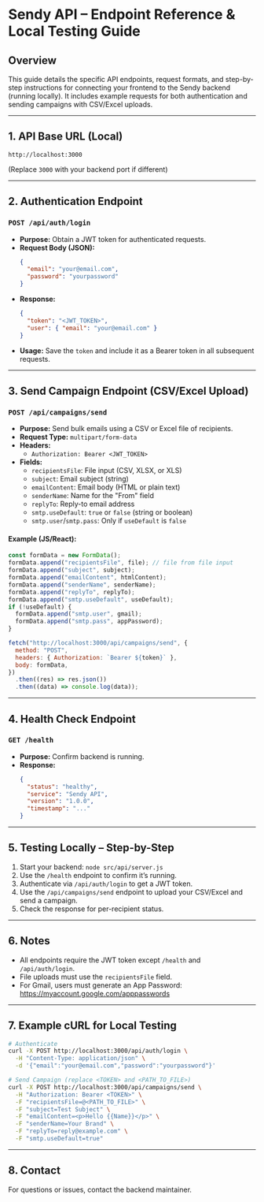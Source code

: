 # Sendy API – Endpoint Reference & Local Testing Guide

## Overview

This guide details the specific API endpoints, request formats, and step-by-step instructions for connecting your frontend to the Sendy backend (running locally). It includes example requests for both authentication and sending campaigns with CSV/Excel uploads.

---

## 1. API Base URL (Local)

```
http://localhost:3000
```

(Replace `3000` with your backend port if different)

---

## 2. Authentication Endpoint

### `POST /api/auth/login`

- **Purpose:** Obtain a JWT token for authenticated requests.
- **Request Body (JSON):**
  ```json
  {
    "email": "your@email.com",
    "password": "yourpassword"
  }
  ```
- **Response:**
  ```json
  {
    "token": "<JWT_TOKEN>",
    "user": { "email": "your@email.com" }
  }
  ```
- **Usage:** Save the `token` and include it as a Bearer token in all subsequent requests.

---

## 3. Send Campaign Endpoint (CSV/Excel Upload)

### `POST /api/campaigns/send`

- **Purpose:** Send bulk emails using a CSV or Excel file of recipients.
- **Request Type:** `multipart/form-data`
- **Headers:**
  - `Authorization: Bearer <JWT_TOKEN>`
- **Fields:**
  - `recipientsFile`: File input (CSV, XLSX, or XLS)
  - `subject`: Email subject (string)
  - `emailContent`: Email body (HTML or plain text)
  - `senderName`: Name for the "From" field
  - `replyTo`: Reply-to email address
  - `smtp.useDefault`: `true` or `false` (string or boolean)
  - `smtp.user`/`smtp.pass`: Only if `useDefault` is `false`

#### Example (JS/React):

```js
const formData = new FormData();
formData.append("recipientsFile", file); // file from file input
formData.append("subject", subject);
formData.append("emailContent", htmlContent);
formData.append("senderName", senderName);
formData.append("replyTo", replyTo);
formData.append("smtp.useDefault", useDefault);
if (!useDefault) {
  formData.append("smtp.user", gmail);
  formData.append("smtp.pass", appPassword);
}

fetch("http://localhost:3000/api/campaigns/send", {
  method: "POST",
  headers: { Authorization: `Bearer ${token}` },
  body: formData,
})
  .then((res) => res.json())
  .then((data) => console.log(data));
```

---

## 4. Health Check Endpoint

### `GET /health`

- **Purpose:** Confirm backend is running.
- **Response:**
  ```json
  {
    "status": "healthy",
    "service": "Sendy API",
    "version": "1.0.0",
    "timestamp": "..."
  }
  ```

---

## 5. Testing Locally – Step-by-Step

1. Start your backend: `node src/api/server.js`
2. Use the `/health` endpoint to confirm it’s running.
3. Authenticate via `/api/auth/login` to get a JWT token.
4. Use the `/api/campaigns/send` endpoint to upload your CSV/Excel and send a campaign.
5. Check the response for per-recipient status.

---

## 6. Notes

- All endpoints require the JWT token except `/health` and `/api/auth/login`.
- File uploads must use the `recipientsFile` field.
- For Gmail, users must generate an App Password: https://myaccount.google.com/apppasswords

---

## 7. Example cURL for Local Testing

```sh
# Authenticate
curl -X POST http://localhost:3000/api/auth/login \
  -H "Content-Type: application/json" \
  -d '{"email":"your@email.com","password":"yourpassword"}'

# Send Campaign (replace <TOKEN> and <PATH_TO_FILE>)
curl -X POST http://localhost:3000/api/campaigns/send \
  -H "Authorization: Bearer <TOKEN>" \
  -F "recipientsFile=@<PATH_TO_FILE>" \
  -F "subject=Test Subject" \
  -F "emailContent=<p>Hello {{Name}}</p>" \
  -F "senderName=Your Brand" \
  -F "replyTo=reply@example.com" \
  -F "smtp.useDefault=true"
```

---

## 8. Contact

For questions or issues, contact the backend maintainer.
